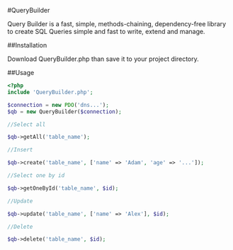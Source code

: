 #QueryBuilder

Query Builder is a fast, simple, methods-chaining, dependency-free library to create 
SQL Queries simple and fast to write, extend and manage.

##Installation

Download QueryBuilder.php than save it to your project directory.

##Usage
```php
<?php
include 'QueryBuilder.php';

$connection = new PDO('dns...');
$qb = new QueryBuilder($connection);

//Select all

$qb->getAll('table_name');

//Insert

$qb->create('table_name', ['name' => 'Adam', 'age' => '...']);

//Select one by id

$qb->getOneById('table_name', $id);

//Update

$qb->update('table_name', ['name' => 'Alex'], $id);

//Delete

$qb->delete('table_name', $id);
```